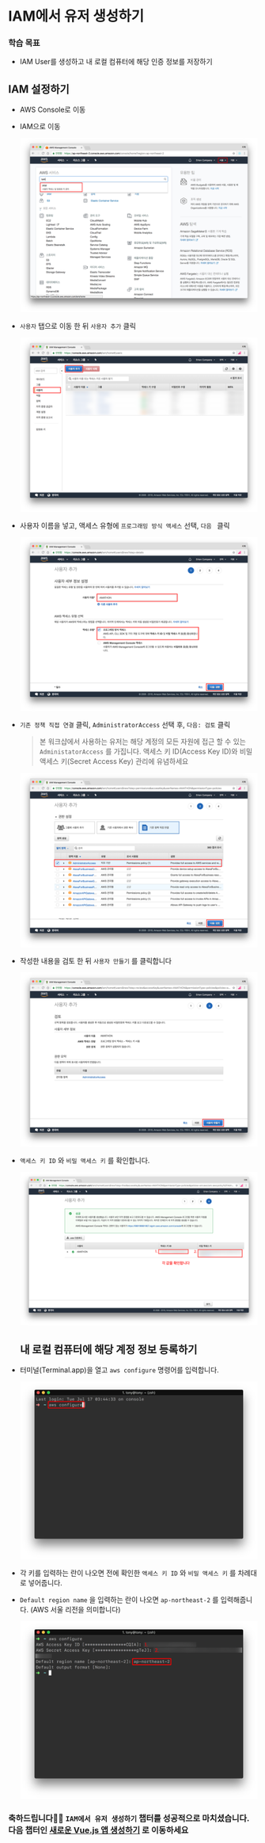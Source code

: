 

# IAM에서 유저 생성하기

### 학습 목표

- IAM User를 생성하고 내 로컬 컴퓨터에 해당 인증 정보를 저장하기

## IAM 설정하기

- AWS Console로 이동

- IAM으로 이동

  ![screenshot-1](./images/screenshot-1.png)

- `사용자` 탭으로 이동 한 뒤 `사용자 추가` 클릭

  ![screenshot-2.png](./images/screenshot-2.png)

- 사용자 이름을 넣고, 액세스 유형에 `프로그래밍 방식 액세스` 선택, `다음 ` 클릭

  ![screenshot-3.png](./images/screenshot-3.png)

- `기존 정책 직접 연결` 클릭, `AdministratorAccess` 선택 후, `다음: 검토` 클릭

  > 본 워크샵에서 사용하는 유저는 해당 계정의 모든 자원에 접근 할 수 있는 `AdministatorAccess` 를 가집니다. 액세스 키 ID(Access Key ID)와 비밀 액세스 키(Secret Access Key) 관리에 유념하세요

  ![screenshot-4.png](./images/screenshot-4.png)

- 작성한 내용을 검토 한 뒤 `사용자 만들기` 를 클릭합니다

  ![screenshot-5.png](./images/screenshot-5.png)

- `액세스 키 ID` 와 `비밀 액세스 키` 를 확인합니다.

  ![screenshot-6.png](./images/screenshot-6.png)

  ## 내 로컬 컴퓨터에 해당 계정 정보 등록하기

- 터미널(Terminal.app)을 열고 `aws configure` 명령어를 입력합니다.

  ![screenshot-7.png](./images/screenshot-7.png)

- 각 키를 입력하는 란이 나오면 전에 확인한 `액세스 키 ID` 와 `비밀 액세스 키` 를 차례대로 넣어줍니다.

- `Default region name` 을 입력하는 란이 나오면 `ap-northeast-2` 를 입력해줍니다. (AWS 서울 리전을 의미합니다)

  ![screenshot-8.png](./images/screenshot-8.png)

### 축하드립니다🎉🎉 `IAM에서 유저 생성하기` 챕터를 성공적으로 마치셨습니다. 다음 챕터인 [새로운 Vue.js 앱 생성하기](../3_vue) 로 이동하세요 